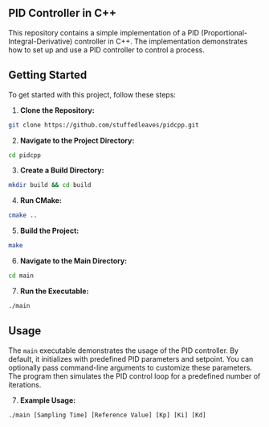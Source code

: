  ## PID Controller in C++

This repository contains a simple implementation of a PID (Proportional-Integral-Derivative) controller in C++. The implementation demonstrates how to set up and use a PID controller to control a process.

## Getting Started

To get started with this project, follow these steps:

1. **Clone the Repository:**
````bash
git clone https://github.com/stuffedleaves/pidcpp.git
````
2. **Navigate to the Project Directory:**
````bash
cd pidcpp
````
3. **Create a Build Directory:**
````bash
mkdir build && cd build
````
4. **Run CMake:**
````bash 
cmake ..
````
5. **Build the Project:**
````bash
make
````
6. **Navigate to the Main Directory:**
````bash 
cd main
````
7. **Run the Executable:**
````bash
./main
````
## Usage

The `main` executable demonstrates the usage of the PID controller. By default, it initializes with predefined PID parameters and setpoint. You can optionally pass command-line arguments to customize these parameters. The program then simulates the PID control loop for a predefined number of iterations.

7. **Example Usage:**
````
./main [Sampling Time] [Reference Value] [Kp] [Ki] [Kd]
````

